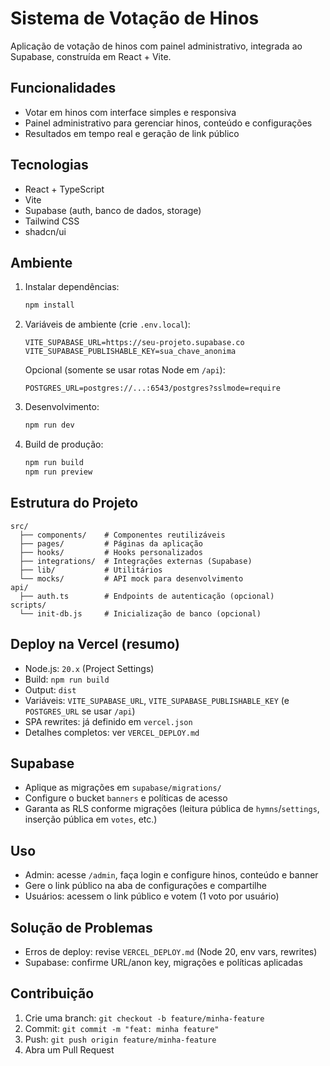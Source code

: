 # Sistema de Votação de Hinos

Aplicação de votação de hinos com painel administrativo, integrada ao Supabase, construída em React + Vite.

## Funcionalidades
- Votar em hinos com interface simples e responsiva
- Painel administrativo para gerenciar hinos, conteúdo e configurações
- Resultados em tempo real e geração de link público

## Tecnologias
- React + TypeScript
- Vite
- Supabase (auth, banco de dados, storage)
- Tailwind CSS
- shadcn/ui

## Ambiente
1. Instalar dependências:
   ```bash
   npm install
   ```
2. Variáveis de ambiente (crie `.env.local`):
   ```
   VITE_SUPABASE_URL=https://seu-projeto.supabase.co
   VITE_SUPABASE_PUBLISHABLE_KEY=sua_chave_anonima
   ```
   Opcional (somente se usar rotas Node em `/api`):
   ```
   POSTGRES_URL=postgres://...:6543/postgres?sslmode=require
   ```
3. Desenvolvimento:
   ```bash
   npm run dev
   ```
4. Build de produção:
   ```bash
   npm run build
   npm run preview
   ```

## Estrutura do Projeto
```
src/
  ├── components/    # Componentes reutilizáveis
  ├── pages/         # Páginas da aplicação
  ├── hooks/         # Hooks personalizados
  ├── integrations/  # Integrações externas (Supabase)
  ├── lib/           # Utilitários
  └── mocks/         # API mock para desenvolvimento
api/
  ├── auth.ts        # Endpoints de autenticação (opcional)
scripts/
  └── init-db.js     # Inicialização de banco (opcional)
```

## Deploy na Vercel (resumo)
- Node.js: `20.x` (Project Settings)
- Build: `npm run build`
- Output: `dist`
- Variáveis: `VITE_SUPABASE_URL`, `VITE_SUPABASE_PUBLISHABLE_KEY` (e `POSTGRES_URL` se usar `/api`)
- SPA rewrites: já definido em `vercel.json`
- Detalhes completos: ver `VERCEL_DEPLOY.md`

## Supabase
- Aplique as migrações em `supabase/migrations/`
- Configure o bucket `banners` e políticas de acesso
- Garanta as RLS conforme migrações (leitura pública de `hymns`/`settings`, inserção pública em `votes`, etc.)

## Uso
- Admin: acesse `/admin`, faça login e configure hinos, conteúdo e banner
- Gere o link público na aba de configurações e compartilhe
- Usuários: acessem o link público e votem (1 voto por usuário)

## Solução de Problemas
- Erros de deploy: revise `VERCEL_DEPLOY.md` (Node 20, env vars, rewrites)
- Supabase: confirme URL/anon key, migrações e políticas aplicadas

## Contribuição
1. Crie uma branch: `git checkout -b feature/minha-feature`
2. Commit: `git commit -m "feat: minha feature"`
3. Push: `git push origin feature/minha-feature`
4. Abra um Pull Request
